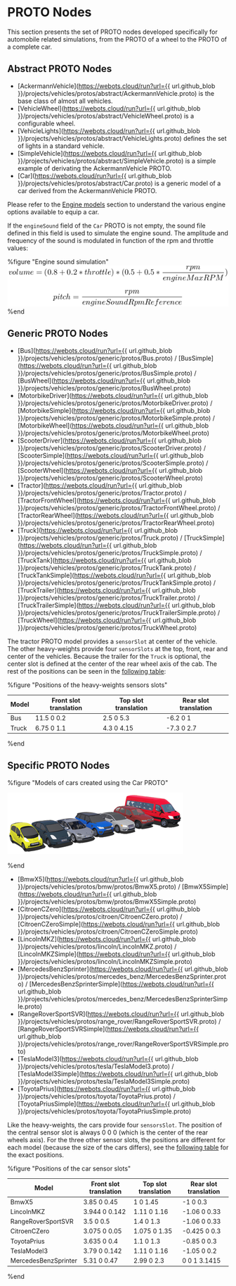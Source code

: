 # PROTO Nodes

This section presents the set of PROTO nodes developed specifically for automobile related simulations, from the PROTO of a wheel to the PROTO of a complete car.

## Abstract PROTO Nodes
- [AckermannVehicle](https://webots.cloud/run?url={{ url.github_blob }}/projects/vehicles/protos/abstract/AckermannVehicle.proto) is the base class of almost all vehicles.
- [VehicleWheel](https://webots.cloud/run?url={{ url.github_blob }}/projects/vehicles/protos/abstract/VehicleWheel.proto) is a configurable wheel.
- [VehicleLights](https://webots.cloud/run?url={{ url.github_blob }}/projects/vehicles/protos/abstract/VehicleLights.proto) defines the set of lights in a standard vehicle.
- [SimpleVehicle](https://webots.cloud/run?url={{ url.github_blob }}/projects/vehicles/protos/abstract/SimpleVehicle.proto) is a simple example of derivating the AckermannVehicle PROTO.
- [Car](https://webots.cloud/run?url={{ url.github_blob }}/projects/vehicles/protos/abstract/Car.proto) is a generic model of a car derived from the AckermannVehicle PROTO.

Please refer to the [Engine models](driver-library.md#engine-models) section to understand the various engine options available to equip a car.

If the `engineSound` field of the `Car` PROTO is not empty, the sound file defined in this field is used to simulate the engine sound.
The amplitude and frequency of the sound is modulated in function of the rpm and throttle values:

%figure "Engine sound simulation"
![engine_sound.png](images/engine_sound.png)
%end


## Generic PROTO Nodes

- [Bus](https://webots.cloud/run?url={{ url.github_blob }}/projects/vehicles/protos/generic/protos/Bus.proto) / [BusSimple](https://webots.cloud/run?url={{ url.github_blob }}/projects/vehicles/protos/generic/protos/BusSimple.proto) / [BusWheel](https://webots.cloud/run?url={{ url.github_blob }}/projects/vehicles/protos/generic/protos/BusWheel.proto)
- [MotorbikeDriver](https://webots.cloud/run?url={{ url.github_blob }}/projects/vehicles/protos/generic/protos/MotorbikeDriver.proto) / [MotorbikeSimple](https://webots.cloud/run?url={{ url.github_blob }}/projects/vehicles/protos/generic/protos/MotorbikeSimple.proto) / [MotorbikeWheel](https://webots.cloud/run?url={{ url.github_blob }}/projects/vehicles/protos/generic/protos/MotorbikeWheel.proto)
- [ScooterDriver](https://webots.cloud/run?url={{ url.github_blob }}/projects/vehicles/protos/generic/protos/ScooterDriver.proto) / [ScooterSimple](https://webots.cloud/run?url={{ url.github_blob }}/projects/vehicles/protos/generic/protos/ScooterSimple.proto) / [ScooterWheel](https://webots.cloud/run?url={{ url.github_blob }}/projects/vehicles/protos/generic/protos/ScooterWheel.proto)
- [Tractor](https://webots.cloud/run?url={{ url.github_blob }}/projects/vehicles/protos/generic/protos/Tractor.proto) / [TractorFrontWheel](https://webots.cloud/run?url={{ url.github_blob }}/projects/vehicles/protos/generic/protos/TractorFrontWheel.proto) / [TractorRearWheel](https://webots.cloud/run?url={{ url.github_blob }}/projects/vehicles/protos/generic/protos/TractorRearWheel.proto)
- [Truck](https://webots.cloud/run?url={{ url.github_blob }}/projects/vehicles/protos/generic/protos/Truck.proto) / [TruckSimple](https://webots.cloud/run?url={{ url.github_blob }}/projects/vehicles/protos/generic/protos/TruckSimple.proto) / [TruckTank](https://webots.cloud/run?url={{ url.github_blob }}/projects/vehicles/protos/generic/protos/TruckTank.proto) / [TruckTankSimple](https://webots.cloud/run?url={{ url.github_blob }}/projects/vehicles/protos/generic/protos/TruckTankSimple.proto) / [TruckTrailer](https://webots.cloud/run?url={{ url.github_blob }}/projects/vehicles/protos/generic/protos/TruckTrailer.proto) / [TruckTrailerSimple](https://webots.cloud/run?url={{ url.github_blob }}/projects/vehicles/protos/generic/protos/TruckTrailerSimple.proto) / [TruckWheel](https://webots.cloud/run?url={{ url.github_blob }}/projects/vehicles/protos/generic/protos/TruckWheel.proto)

The tractor PROTO model provides a `sensorSlot` at center of the vehicle.
The other heavy-weights provide four `sensorSlots` at the top, front, rear and center of the vehicles.
Because the trailer for the `Truck` is optional, the center slot is defined at the center of the rear wheel axis of the cab.
The rest of the positions can be seen in the [following table](#positions-of-the-heavy-weights-sensors-slots):

%figure "Positions of the heavy-weights sensors slots"

| Model   | Front slot translation | Top slot translation | Rear slot translation |
| ------- | ---------------------- | -------------------- | --------------------- |
| Bus     |             11.5 0 0.2 |            2.5 0 5.3 |              -6.2 0 1 |
| Truck   |             6.75 0 1.1 |           4.3 0 4.15 |            -7.3 0 2.7 |

%end

## Specific PROTO Nodes

%figure "Models of cars created using the Car PROTO"

![cars.png](images/cars.thumbnail.png)

%end

- [BmwX5](https://webots.cloud/run?url={{ url.github_blob }}/projects/vehicles/protos/bmw/protos/BmwX5.proto) / [BmwX5Simple](https://webots.cloud/run?url={{ url.github_blob }}/projects/vehicles/protos/bmw/protos/BmwX5Simple.proto)
- [CitroenCZero](https://webots.cloud/run?url={{ url.github_blob }}/projects/vehicles/protos/citroen/CitroenCZero.proto) / [CitroenCZeroSimple](https://webots.cloud/run?url={{ url.github_blob }}/projects/vehicles/protos/citroen/CitroenCZeroSimple.proto)
- [LincolnMKZ](https://webots.cloud/run?url={{ url.github_blob }}/projects/vehicles/protos/lincoln/LincolnMKZ.proto) / [LincolnMKZSimple](https://webots.cloud/run?url={{ url.github_blob }}/projects/vehicles/protos/lincoln/LincolnMKZSimple.proto)
- [MercedesBenzSprinter](https://webots.cloud/run?url={{ url.github_blob }}/projects/vehicles/protos/mercedes_benz/MercedesBenzSprinter.proto) / [MercedesBenzSprinterSimple](https://webots.cloud/run?url={{ url.github_blob }}/projects/vehicles/protos/mercedes_benz/MercedesBenzSprinterSimple.proto)
- [RangeRoverSportSVR](https://webots.cloud/run?url={{ url.github_blob }}/projects/vehicles/protos/range_rover/RangeRoverSportSVR.proto) / [RangeRoverSportSVRSimple](https://webots.cloud/run?url={{ url.github_blob }}/projects/vehicles/protos/range_rover/RangeRoverSportSVRSimple.proto)
- [TeslaModel3](https://webots.cloud/run?url={{ url.github_blob }}/projects/vehicles/protos/tesla/TeslaModel3.proto) / [TeslaModel3Simple](https://webots.cloud/run?url={{ url.github_blob }}/projects/vehicles/protos/tesla/TeslaModel3Simple.proto)
- [ToyotaPrius](https://webots.cloud/run?url={{ url.github_blob }}/projects/vehicles/protos/toyota/ToyotaPrius.proto) / [ToyotaPriusSimple](https://webots.cloud/run?url={{ url.github_blob }}/projects/vehicles/protos/toyota/ToyotaPriusSimple.proto)

Like the heavy-weights, the cars provide four `sensorsSlot`.
The position of the central sensor slot is always 0 0 0 (which is the center of the rear wheels axis).
For the three other sensor slots, the positions are different for each model (because the size of the cars differs), see the [following table](#positions-of-the-car-sensor-slots) for the exact positions.

%figure "Positions of the car sensor slots"

| Model                | Front slot translation | Top slot translation | Rear slot translation |
| -------------------- | ---------------------- | -------------------- | --------------------- |
| BmwX5                |            3.85 0 0.45 |             1 0 1.45 |              -1 0 0.3 |
| LincolnMKZ           |          3.944 0 0.142 |          1.11 0 1.16 |          -1.06 0 0.33 |
| RangeRoverSportSVR   |              3.5 0 0.5 |            1.4 0 1.3 |          -1.06 0 0.33 |
| CitroenCZero         |           3.075 0 0.05 |         1.075 0 1.35 |          -0.425 0 0.3 |
| ToyotaPrius          |            3.635 0 0.4 |            1.1 0 1.3 |           -0.85 0 0.3 |
| TeslaModel3          |           3.79 0 0.142 |          1.11 0 1.16 |           -1.05 0 0.2 |
| MercedesBenzSprinter |            5.31 0 0.47 |           2.99 0 2.3 |          0 0 1 3.1415 |

%end
